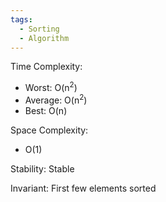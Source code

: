 ```yaml
---
tags:
  - Sorting
  - Algorithm
---
```

Time Complexity: 
- Worst: O(n<sup>2</sup>)
- Average: O(n<sup>2</sup>)
- Best: O(n)

Space Complexity:
* O(1)

Stability: Stable

Invariant: First few elements sorted
